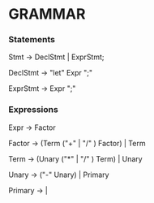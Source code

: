 
# GRAMMAR

### Statements

Stmt -> DeclStmt | ExprStmt;

DeclStmt -> "let" Expr ";"

ExprStmt -> Expr ";"

### Expressions

Expr -> Factor

Factor -> (Term ("+" | "/" ) Factor) | Term

Term -> (Unary ("*" | "/" ) Term) | Unary

Unary -> ("-" Unary) | Primary 

Primary -> <number> | <identifier>
